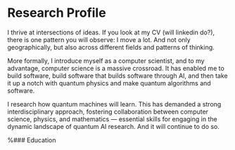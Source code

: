 # Research Profile

I thrive at intersections of ideas. If you look at my CV (will linkedin do?), there is one pattern you will observe: I move a lot. And not only geographically, but also across different fields and patterns of thinking.

More formally, I introduce myself as a computer scientist, and to my advantage, computer science is a massive crossroad. It has enabled me to build software, build software that builds software through AI, and then take it up a notch with quantum physics and make quantum algorithms and software.

I research how quantum machines will learn. This has demanded a strong interdisciplinary approach, fostering collaboration between computer science, physics, and mathematics — essential skills for engaging in the dynamic landscape of quantum AI research. And it will continue to do so.

%### Education
